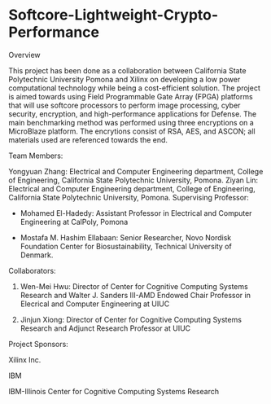 # Softcore-Lightweight-Crypto-Performance

Overview

This project has been done as a collaboration between California State Polytechnic University Pomona and Xilinx on developing a low power computational technology while being a cost-efficient solution. The project is aimed towards using Field Programmable Gate Array (FPGA) platforms that will use softcore processors to perform image processing, cyber security, encryption, and high-performance applications for Defense. The main benchmarking method was performed using three encryptions on a MicroBlaze platform. The encrytions consist of RSA, AES, and ASCON; all materials used are referenced towards the end.

Team Members:

Yongyuan Zhang: Electrical and Computer Engineering department, College of Engineering, California State Polytechnic University, Pomona.
Ziyan Lin: Electrical and Computer Engineering department, College of Engineering, California State Polytechnic University, Pomona.
Supervising Professor:

- Mohamed El-Hadedy: Assistant Professor in Electrical and Computer Engineering at CalPoly, Pomona

- Mostafa M. Hashim Ellabaan: Senior Researcher, Novo Nordisk Foundation Center for Biosustainability, Technical University of Denmark.

Collaborators:

1. Wen-Mei Hwu: Director of Center for Cognitive Computing Systems Research and Walter J. Sanders III-AMD Endowed Chair Professor in Elecrical and Computer Engineering at UIUC

2. Jinjun Xiong: Director of Center for Cognitive Computing Systems Research and Adjunct Research Professor at UIUC


Project Sponsors:

Xilinx Inc.

IBM

IBM-Illinois Center for Cognitive Computing Systems Research
